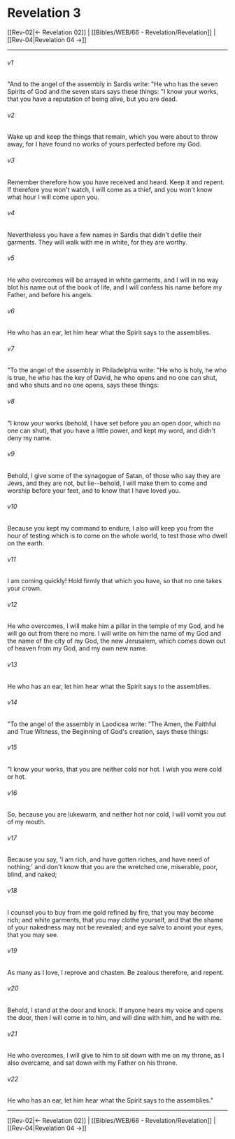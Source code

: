 # Revelation 3

[[Rev-02|← Revelation 02]] | [[Bibles/WEB/66 - Revelation/Revelation]] | [[Rev-04|Revelation 04 →]]
***



###### v1 
"And to the angel of the assembly in Sardis write: "He who has the seven Spirits of God and the seven stars says these things: "I know your works, that you have a reputation of being alive, but you are dead. 

###### v2 
Wake up and keep the things that remain, which you were about to throw away, for I have found no works of yours perfected before my God. 

###### v3 
Remember therefore how you have received and heard. Keep it and repent. If therefore you won't watch, I will come as a thief, and you won't know what hour I will come upon you. 

###### v4 
Nevertheless you have a few names in Sardis that didn't defile their garments. They will walk with me in white, for they are worthy. 

###### v5 
He who overcomes will be arrayed in white garments, and I will in no way blot his name out of the book of life, and I will confess his name before my Father, and before his angels. 

###### v6 
He who has an ear, let him hear what the Spirit says to the assemblies. 

###### v7 
"To the angel of the assembly in Philadelphia write: "He who is holy, he who is true, he who has the key of David, he who opens and no one can shut, and who shuts and no one opens, says these things: 

###### v8 
"I know your works (behold, I have set before you an open door, which no one can shut), that you have a little power, and kept my word, and didn't deny my name. 

###### v9 
Behold, I give some of the synagogue of Satan, of those who say they are Jews, and they are not, but lie--behold, I will make them to come and worship before your feet, and to know that I have loved you. 

###### v10 
Because you kept my command to endure, I also will keep you from the hour of testing which is to come on the whole world, to test those who dwell on the earth. 

###### v11 
I am coming quickly! Hold firmly that which you have, so that no one takes your crown. 

###### v12 
He who overcomes, I will make him a pillar in the temple of my God, and he will go out from there no more. I will write on him the name of my God and the name of the city of my God, the new Jerusalem, which comes down out of heaven from my God, and my own new name. 

###### v13 
He who has an ear, let him hear what the Spirit says to the assemblies. 

###### v14 
"To the angel of the assembly in Laodicea write: "The Amen, the Faithful and True Witness, the Beginning of God's creation, says these things: 

###### v15 
"I know your works, that you are neither cold nor hot. I wish you were cold or hot. 

###### v16 
So, because you are lukewarm, and neither hot nor cold, I will vomit you out of my mouth. 

###### v17 
Because you say, 'I am rich, and have gotten riches, and have need of nothing;' and don't know that you are the wretched one, miserable, poor, blind, and naked; 

###### v18 
I counsel you to buy from me gold refined by fire, that you may become rich; and white garments, that you may clothe yourself, and that the shame of your nakedness may not be revealed; and eye salve to anoint your eyes, that you may see. 

###### v19 
As many as I love, I reprove and chasten. Be zealous therefore, and repent. 

###### v20 
Behold, I stand at the door and knock. If anyone hears my voice and opens the door, then I will come in to him, and will dine with him, and he with me. 

###### v21 
He who overcomes, I will give to him to sit down with me on my throne, as I also overcame, and sat down with my Father on his throne. 

###### v22 
He who has an ear, let him hear what the Spirit says to the assemblies."

***
[[Rev-02|← Revelation 02]] | [[Bibles/WEB/66 - Revelation/Revelation]] | [[Rev-04|Revelation 04 →]]
